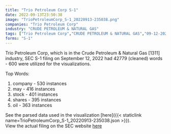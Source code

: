 ```yaml
---
title: "Trio Petroleum Corp S-1"
date: 2022-09-13T23:50:38
image: "TrioPetroleumCorp_S-1_20220913-235038.png"
companies: "Trio Petroleum Corp"
industry: "CRUDE PETROLEUM & NATURAL GAS"
tags: ["Trio Petroleum Corp","CRUDE PETROLEUM & NATURAL GAS","09-12-2022","S-1"]
forms: "S-1"
---
```

Trio Petroleum Corp, which is in the Crude Petroleum & Natural Gas [1311] industry, SEC S-1 filing on September 12, 2022 had 42779 (cleaned) words - 600 were utilized for the visualizations.

Top Words:
1. company - 530 instances
2. may - 416 instances
3. stock - 401 instances
4. shares - 395 instances
5. oil - 363 instances


See the parsed data used in the visualization [here]({{< staticlink name=TrioPetroleumCorp_S-1_20220913-235038.json >}}).  
View the actual filing on the SEC website [here](https://www.sec.gov/Archives/edgar/data/1898766/0001493152-22-025608.txt)